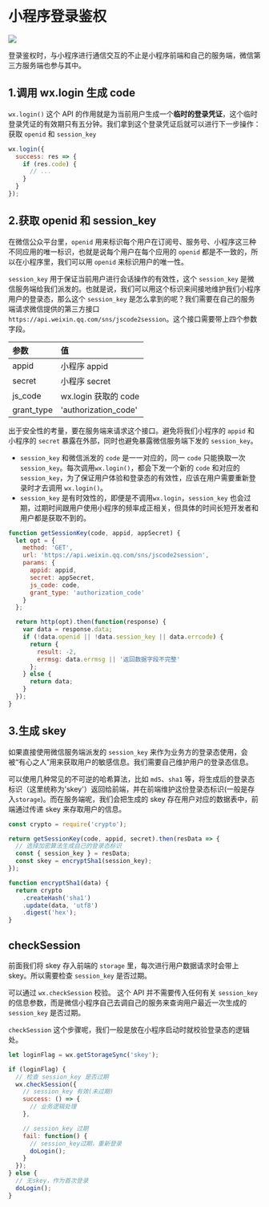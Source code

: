 # 小程序登录鉴权

<!-- [登录流程时序](https://developers.weixin.qq.com/miniprogram/dev/framework/open-ability/image/api-login.jpg) -->

<img src="https://developers.weixin.qq.com/miniprogram/dev/framework/open-ability/image/api-login.jpg"/>

登录鉴权时，与小程序进行通信交互的不止是小程序前端和自己的服务端，微信第三方服务端也参与其中。

## 1.调用 wx.login 生成 code

`wx.login()` 这个 API 的作用就是为当前用户生成一个**临时的登录凭证**，这个临时登录凭证的有效期只有五分钟。我们拿到这个登录凭证后就可以进行下一步操作：获取 `openid` 和 `session_key`

```js
wx.login({
  success: res => {
    if (res.code) {
      // ...
    }
  }
});
```

## 2.获取 openid 和 session_key

在微信公众平台里，`openid` 用来标识每个用户在订阅号、服务号、小程序这三种不同应用的唯一标识，也就是说每个用户在每个应用的 `openid` 都是不一致的，所以在小程序里，我们可以用 `openid` 来标识用户的唯一性。

`session_key` 用于保证当前用户进行会话操作的有效性，这个 `session_key` 是微信服务端给我们派发的。也就是说，我们可以用这个标识来间接地维护我们小程序用户的登录态，那么这个 `session_key` 是怎么拿到的呢？我们需要在自己的服务端请求微信提供的第三方接口`https://api.weixin.qq.com/sns/jscode2session`。这个接口需要带上四个参数字段。

| 参数       | 值                   |
| :--------- | :------------------- |
| appid      | 小程序 appid         |
| secret     | 小程序 secret        |
| js_code    | wx.login 获取的 code |
| grant_type | 'authorization_code' |

出于安全性的考量，要在服务端来请求这个接口。避免将我们小程序的 `appid` 和小程序的 `secret` 暴露在外部，同时也避免暴露微信服务端下发的 `session_key`。

- `session_key` 和微信派发的 `code` 是一一对应的，同一 `code` 只能换取一次 `session_key`。每次调用`wx.login()`，都会下发一个新的 `code` 和对应的`session_key`，为了保证用户体验和登录态的有效性，应该在用户需要重新登录时才去调用 `wx.login()`。
- `session_key` 是有时效性的，即便是不调用`wx.login`，`session_key` 也会过期，过期时间跟用户使用小程序的频率成正相关，但具体的时间长短开发者和用户都是获取不到的。

```js
function getSessionKey(code, appid, appSecret) {
  let opt = {
    method: 'GET',
    url: 'https://api.weixin.qq.com/sns/jscode2session',
    params: {
      appid: appid,
      secret: appSecret,
      js_code: code,
      grant_type: 'authorization_code'
    }
  };

  return http(opt).then(function(response) {
    var data = response.data;
    if (!data.openid || !data.session_key || data.errcode) {
      return {
        result: -2,
        errmsg: data.errmsg || '返回数据字段不完整'
      };
    } else {
      return data;
    }
  });
}
```

## 3.生成 skey

如果直接使用微信服务端派发的 `session_key` 来作为业务方的登录态使用，会被“有心之人”用来获取用户的敏感信息。我们需要自己维护用户的登录态信息。

可以使用几种常见的不可逆的哈希算法，比如 `md5`、`sha1` 等，将生成后的登录态标识（这里统称为'skey'）返回给前端，并在前端维护这份登录态标识(一般是存入`storage`)。而在服务端呢，我们会把生成的 skey 存在用户对应的数据表中，前端通过传递 skey 来存取用户的信息。

```js
const crypto = require('crypto');

return getSessionKey(code, appid, secret).then(resData => {
  // 选择加密算法生成自己的登录态标识
  const { session_key } = resData;
  const skey = encryptSha1(session_key);
});

function encryptSha1(data) {
  return crypto
    .createHash('sha1')
    .update(data, 'utf8')
    .digest('hex');
}
```

## checkSession

前面我们将 skey 存入前端的 `storage` 里，每次进行用户数据请求时会带上 skey。所以需要检查 `session_key` 是否过期。

可以通过 `wx.checkSession` 校验。 这个 API 并不需要传入任何有关 `session_key` 的信息参数，而是微信小程序自己去调自己的服务来查询用户最近一次生成的`session_key` 是否过期。

`checkSession` 这个步骤呢，我们一般是放在小程序启动时就校验登录态的逻辑处。

```js
let loginFlag = wx.getStorageSync('skey');

if (loginFlag) {
  // 检查 session_key 是否过期
  wx.checkSession({
    // session_key 有效(未过期)
    success: () => {
      // 业务逻辑处理
    },

    // session_key 过期
    fail: function() {
      // session_key过期，重新登录
      doLogin();
    }
  });
} else {
  // 无skey，作为首次登录
  doLogin();
}
```
